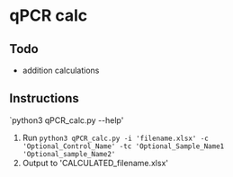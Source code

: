 # qPCR calc

## Todo

- addition calculations

## Instructions

`python3 qPCR_calc.py --help'

1. Run `python3 qPCR_calc.py -i 'filename.xlsx' -c 'Optional_Control_Name' -tc 'Optional_Sample_Name1 'Optional_sample_Name2'`
2. Output to 'CALCULATED_filename.xlsx'
